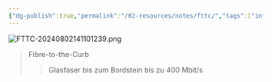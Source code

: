 ```yaml
---
{"dg-publish":true,"permalink":"/02-resources/notes/fttc/","tags":["informatik/hardware","informatik/netzwerk"],"noteIcon":"","updated":"2025-09-10T17:00:09.927+02:00"}
---
```


![FTTC-20240802141101239.png](/img/user/02%20-%20RESOURCES/Files/IMG/FTTC-20240802141101239.png)
>Fibre-to-the-Curb
>>Glasfaser bis zum Bordstein
>>bis zu 400 Mbit/s
